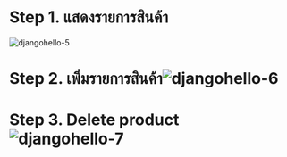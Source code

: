 # Step 1. แสดงรายการสินค้า
![djangohello-5](https://user-images.githubusercontent.com/7127833/189819642-2c94b4b4-9490-458d-a036-2af435d8ba4c.PNG)

# Step 2. เพิ่มรายการสินค้า![djangohello-6](https://user-images.githubusercontent.com/7127833/189819654-9a1f5eb0-6ab7-4a97-a4d3-9d3876d72557.PNG)
# Step 3. Delete product ![djangohello-7](https://user-images.githubusercontent.com/7127833/189822601-f591440d-2313-4243-8682-68052218bcc5.PNG)



